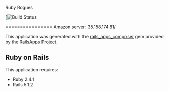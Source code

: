 Ruby Rogues

[![Build Status](https://travis-ci.org/aleksacastle/music-player.svg?branch=master)

================
Amazon server: 35.158.174.81/

This application was generated with the [rails_apps_composer](https://github.com/RailsApps/rails_apps_composer) gem
provided by the [RailsApps Project](http://railsapps.github.io/).

Ruby on Rails
-------------

This application requires:

- Ruby 2.4.1
- Rails 5.1.2
